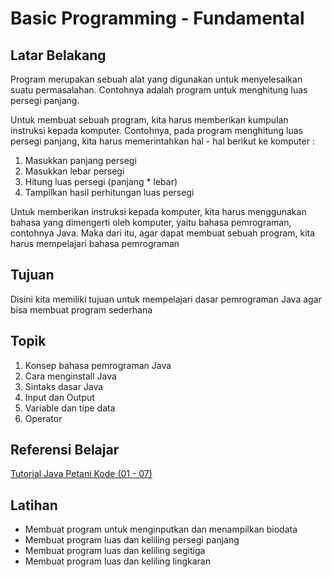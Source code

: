 # Basic Programming - Fundamental

## Latar Belakang

Program merupakan sebuah alat yang digunakan untuk menyelesaikan suatu permasalahan. Contohnya adalah program untuk menghitung luas persegi panjang.

Untuk membuat sebuah program, kita harus memberikan kumpulan instruksi kepada komputer. Contohnya, pada program menghitung luas persegi panjang, kita harus memerintahkan hal - hal berikut ke komputer :

1. Masukkan panjang persegi
2. Masukkan lebar persegi
3. Hitung luas persegi (panjang \* lebar)
4. Tampilkan hasil perhitungan luas persegi

Untuk memberikan instruksi kepada komputer, kita harus menggunakan bahasa yang dimengerti oleh komputer, yaitu bahasa pemrograman, contohnya Java. Maka dari itu, agar dapat membuat sebuah program, kita harus mempelajari bahasa pemrograman

## Tujuan

Disini kita memiliki tujuan untuk mempelajari dasar pemrograman Java agar bisa membuat program sederhana

## Topik

1. Konsep bahasa pemrograman Java
2. Cara menginstall Java
3. Sintaks dasar Java
4. Input dan Output
5. Variable dan tipe data
6. Operator

## Referensi Belajar

[Tutorial Java Petani Kode (01 - 07)](https://www.petanikode.com/tutorial/java/)

## Latihan

- Membuat program untuk menginputkan dan menampilkan biodata
- Membuat program luas dan keliling persegi panjang
- Membuat program luas dan keliling segitiga
- Membuat program luas dan keliling lingkaran
